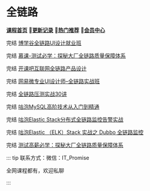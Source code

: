 # 全链路



[**课程首页**](../../README.md) 💖[**更新记录**](./gxjl-2023.md) 💖[**热门推荐**](./rmtj.md) 💖[**会员中心**](./vip.md)



完结 [博学谷全链路UI设计就业班](https://www.boxuegu.com/class/outline-3352.html)

完结 [慕课-测试必学：探秘大厂全链路质量保障体系](https://coding.imooc.com/class/558.html)

完结 [开课吧互联网全链路产品设计](https://www.kaikeba.com/course/vip/829)

完结 [网易微专业UI设计师–全链路实战班](https://study.163.com/course/introduction/1210803856.htm)

完结 [全链路压测实战30讲](https://time.geekbang.org/column/intro/100093001)

完结 [咕泡MySQL高阶技术从入门到精通](https://ke.gupaoedu.cn/course/detail/1294)

完结 [咕泡Elastic Stack分布式全链路监控告警实战](https://ke.gupaoedu.cn/course/courses/1270)

完结 [咕泡Elastic （ELK）Stack 实战之 Dubbo 全链路监控](https://ke.gupaoedu.cn/course/courses/1397)

 完结  [测试高薪必学：探秘大厂全链路质量保障体系](https://coding.imooc.com/class/558.html)

::: tip
联系方式：微信：IT_Promise

全网课程都有，欢迎私聊

 

:::